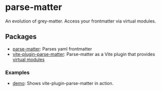 # parse-matter

An evolution of grey-matter. Access your frontmatter via virtual modules.

## Packages

- [parse-matter](packages/parse-matter/): Parses yaml frontmatter
- [vite-plugin-parse-matter](packages/vite-plugin-parse-matter/): Parse-matter as a Vite plugin that provides [virtual modules](https://vitejs.dev/guide/api-plugin#virtual-modules-convention)

### Examples

- [demo](examples/demo/): Shows vite-plugin-parse-matter in action.
